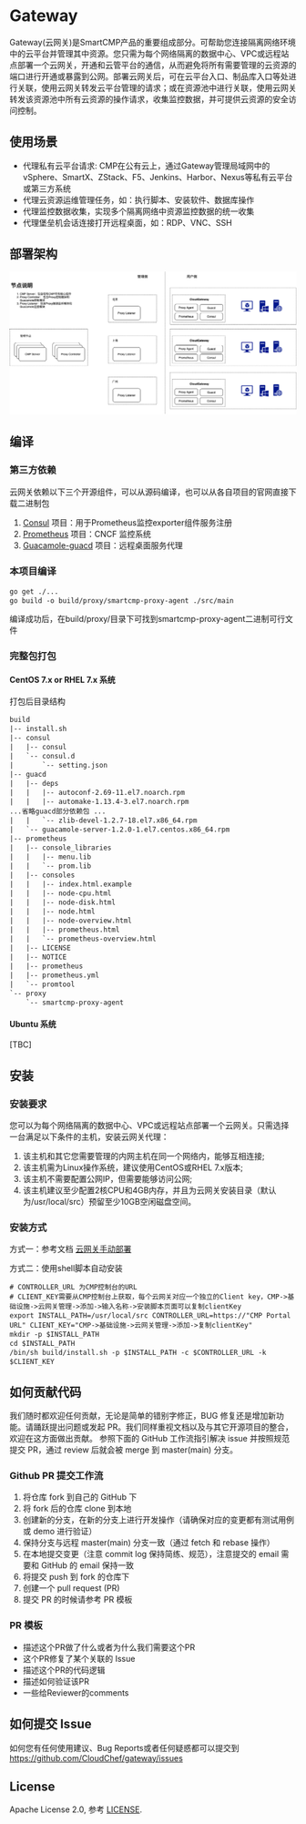 # Gateway
Gateway(云网关)是SmartCMP产品的重要组成部分。可帮助您连接隔离网络环境中的云平台并管理其中资源。您只需为每个网络隔离的数据中心、VPC或远程站点部署一个云网关，开通和云管平台的通信，从而避免将所有需要管理的云资源的端口进行开通或暴露到公网。部署云网关后，可在云平台入口、制品库入口等处进行关联，使用云网关转发云平台管理的请求；或在资源池中进行关联，使用云网关转发该资源池中所有云资源的操作请求，收集监控数据，并可提供云资源的安全访问控制。
## 使用场景
- 代理私有云平台请求: CMP在公有云上，通过Gateway管理局域网中的vSphere、SmartX、ZStack、F5、Jenkins、Harbor、Nexus等私有云平台或第三方系统
- 代理云资源运维管理任务，如：执行脚本、安装软件、数据库操作
- 代理监控数据收集，实现多个隔离网络中资源监控数据的统一收集
- 代理堡垒机会话连接打开远程桌面，如：RDP、VNC、SSH

## 部署架构
![](docs/images/CloudGatewayArch.png)

## 编译
### 第三方依赖
云网关依赖以下三个开源组件，可以从源码编译，也可以从各自项目的官网直接下载二进制包
1. [Consul](https://github.com/hashicorp/consul) 项目：用于Prometheus监控exporter组件服务注册
2. [Prometheus](https://github.com/prometheus/prometheus) 项目：CNCF 监控系统
3. [Guacamole-guacd](https://github.com/apache/guacamole-server) 项目：远程桌面服务代理
### 本项目编译
```shell
go get ./...
go build -o build/proxy/smartcmp-proxy-agent ./src/main
```
编译成功后，在build/proxy/目录下可找到smartcmp-proxy-agent二进制可行文件

### 完整包打包
#### CentOS 7.x or RHEL 7.x 系统
打包后目录结构
```text
build
|-- install.sh
|-- consul
|   |-- consul
|   `-- consul.d
|       `-- setting.json
|-- guacd
|   |-- deps
|   |   |-- autoconf-2.69-11.el7.noarch.rpm
|   |   |-- automake-1.13.4-3.el7.noarch.rpm
...省略guacd部分依赖包 ...
|   |   `-- zlib-devel-1.2.7-18.el7.x86_64.rpm
|   `-- guacamole-server-1.2.0-1.el7.centos.x86_64.rpm
|-- prometheus
|   |-- console_libraries
|   |   |-- menu.lib
|   |   `-- prom.lib
|   |-- consoles
|   |   |-- index.html.example
|   |   |-- node-cpu.html
|   |   |-- node-disk.html
|   |   |-- node.html
|   |   |-- node-overview.html
|   |   |-- prometheus.html
|   |   `-- prometheus-overview.html
|   |-- LICENSE
|   |-- NOTICE
|   |-- prometheus
|   |-- prometheus.yml
|   `-- promtool
`-- proxy
    `-- smartcmp-proxy-agent
```
#### Ubuntu 系统
[TBC]

## 安装
### 安装要求
您可以为每个网络隔离的数据中心、VPC或远程站点部署一个云网关。只需选择一台满足以下条件的主机，安装云网关代理：

1. 该主机和其它您需要管理的内网主机在同一个网络内，能够互相连接;
2. 该主机需为Linux操作系统，建议使用CentOS或RHEL 7.x版本;
3. 该主机不需要配置公网IP，但需要能够访问公网;
4. 该主机建议至少配置2核CPU和4GB内存，并且为云网关安装目录（默认为/usr/local/src）预留至少10GB空闲磁盘空间。

### 安装方式
方式一：参考文档 [云网关手动部署](docs/云网关手动部署.md)

方式二：使用shell脚本自动安装
```shell
# CONTROLLER_URL 为CMP控制台的URL
# CLIENT_KEY需要从CMP控制台上获取，每个云网关对应一个独立的Client key，CMP->基础设施->云网关管理->添加->输入名称->安装脚本页面可以复制clientKey
export INSTALL_PATH=/usr/local/src CONTROLLER_URL=https://"CMP Portal URL" CLIENT_KEY="CMP->基础设施->云网关管理->添加->复制clientKey"
mkdir -p $INSTALL_PATH
cd $INSTALL_PATH
/bin/sh build/install.sh -p $INSTALL_PATH -c $CONTROLLER_URL -k $CLIENT_KEY
```

## 如何贡献代码
我们随时都欢迎任何贡献，无论是简单的错别字修正，BUG 修复还是增加新功能。请踊跃提出问题或发起 PR。我们同样重视文档以及与其它开源项目的整合，欢迎在这方面做出贡献。
参照下面的 GitHub 工作流指引解决 issue 并按照规范提交 PR，通过 review 后就会被 merge 到 master(main) 分支。
### Github PR 提交工作流
1. 将仓库 fork 到自己的 GitHub 下
2. 将 fork 后的仓库 clone 到本地
3. 创建新的分支，在新的分支上进行开发操作（请确保对应的变更都有测试用例或 demo 进行验证）
4. 保持分支与远程 master(main) 分支一致（通过 fetch 和 rebase 操作）
5. 在本地提交变更（注意 commit log 保持简练、规范），注意提交的 email 需要和 GitHub 的 email 保持一致
6. 将提交 push 到 fork 的仓库下
7. 创建一个 pull request (PR)
8. 提交 PR 的时候请参考 PR 模板

### PR 模板
- 描述这个PR做了什么或者为什么我们需要这个PR
- 这个PR修复了某个关联的 Issue  
- 描述这个PR的代码逻辑
- 描述如何验证该PR
- 一些给Reviewer的comments

## 如何提交 Issue
如何您有任何使用建议、Bug Reports或者任何疑惑都可以提交到 https://github.com/CloudChef/gateway/issues

## License
Apache License 2.0, 参考 [LICENSE](LICENSE).
